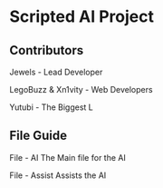 <h1>Scripted AI Project</h1>


<h2>Contributors</h2>

<p>Jewels - Lead Developer</p>


<p>LegoBuzz & Xn1vity - Web Developers</p>


<p>Yutubi - The Biggest L<p>

<h2>File Guide</h2>

<p>File - AI
The Main file for the AI</p>
<p>File - Assist
Assists the AI</p>
